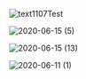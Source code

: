 ![text1107Test](https://user-images.githubusercontent.com/64856056/84719787-3e8ba000-af4a-11ea-816e-a57801ec0986.png)

![2020-06-15 (5)](https://user-images.githubusercontent.com/64856056/84802941-46d9ee80-afcf-11ea-8852-ee1888619e1d.png)

![2020-06-15 (13)](https://user-images.githubusercontent.com/64856056/84802971-535e4700-afcf-11ea-9698-e8eab159d865.png)

![2020-06-11 (1)](https://user-images.githubusercontent.com/64856056/84803053-738e0600-afcf-11ea-90df-48c1a4c3f9c7.png)

